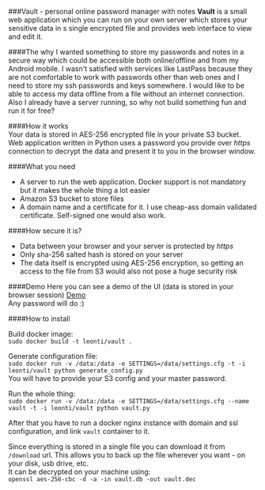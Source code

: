 ###Vault - personal online password manager with notes
**Vault** is a small web application which you can run on your own server which stores your sensitive data in s single encrypted file and provides web interface to view and edit it.  

####The why
I wanted something to store my passwords and notes in a secure way which could be accessible both online/offline and from my Android mobile. I wasn't satisfied with services like LastPass because they are not comfortable to work with passwords other than web ones and I need to store my ssh passwords and keys somewhere. I would like to be able to access my data offline from a file without an internet connection.  
Also I already have a server running, so why not build something fun and run it for free?

####How it works  
Your data is stored in AES-256 encrypted file in your private S3 bucket.  
Web application written in Python uses a password you provide over *https* connection to decrypt the data and present it to you in the browser window.  

####What you need
* A server to run the web application. Docker support is not mandatory but it makes the whole thing a lot easier 
* Amazon S3 bucket to store files
* A domain name and a certificate for it. I use cheap-ass domain validated certificate. Self-signed one would also work.

####How secure it is?
* Data between your browser and your server is protected by *https*
* Only sha-256 salted hash is stored on your server
* The data itself is encrypted using AES-256 encryption, so getting an access to the file from S3 would also not pose a huge security risk  

####Demo
Here you can see a demo of the UI (data is stored in your browser session) [Demo](http://leonti.github.io/vault/demo)  
Any password will do :)  

####How to install  

Build docker image:  
`sudo docker build -t leonti/vault .`  

Generate configuration file:  
`sudo docker run -v /data:/data -e SETTINGS=/data/settings.cfg -t -i leonti/vault python generate_config.py`  
You will have to provide your S3 config and your master password.  

Run the whole thing:  
`sudo docker run -v /data:/data -e SETTINGS=/data/settings.cfg --name vault -t -i leonti/vault python vault.py`  

After that you have to run a docker nginx instance with domain and ssl configuration, and link `vault` container to it.  

Since everything is stored in a single file you can download it from `/download` url. This allows you to back up the file wherever you want - on your disk, usb drive, etc.  
It can be decrypted on your machine using:    
`openssl aes-256-cbc -d -a -in vault.db -out vault.dec`  
